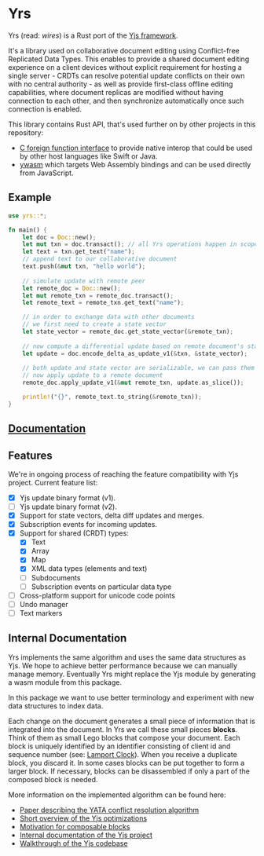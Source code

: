 # Yrs

Yrs (read: *wires*) is a Rust port of the [Yjs framework](https://yjs.dev/). 

It's a library used on collaborative document editing using Conflict-free Replicated Data Types.
This enables to provide a shared document editing experience on a client devices without explicit requirement for hosting a single server - CRDTs can resolve potential update conflicts on their own with no central authority - as well as provide first-class offline editing capabilities, where document replicas are modified without having connection to each other, and then synchronize automatically once such connection is enabled.

This library contains Rust API, that's used further on by other projects in this repository:

- [C foreign function interface](../yrs-api-wrapper/README.md) to provide native interop that could be used by other host languages like Swift or Java.
- [ywasm](../ywasm/README.md) which targets Web Assembly bindings and can be used directly from JavaScript.

## Example

```rust
use yrs::*;

fn main() {    
    let doc = Doc::new();
    let mut txn = doc.transact(); // all Yrs operations happen in scope of a transaction
    let text = txn.get_text("name");
    // append text to our collaborative document
    text.push(&mut txn, "hello world"); 
    
    // simulate update with remote peer
    let remote_doc = Doc::new();
    let mut remote_txn = remote_doc.transact();
    let remote_text = remote_txn.get_text("name");

    // in order to exchange data with other documents 
    // we first need to create a state vector
    let state_vector = remote_doc.get_state_vector(&remote_txn);
    
    // now compute a differential update based on remote document's state vector
    let update = doc.encode_delta_as_update_v1(&txn, &state_vector);
    
    // both update and state vector are serializable, we can pass them over the wire
    // now apply update to a remote document
    remote_doc.apply_update_v1(&mut remote_txn, update.as_slice());

    println!("{}", remote_text.to_string(&remote_txn));
}

```

## [Documentation](https://docs.rs/yrs/)

## Features

We're in ongoing process of reaching the feature compatibility with Yjs project. Current feature list:

- [x] Yjs update binary format (v1).
- [ ] Yjs update binary format (v2).
- [x] Support for state vectors, delta diff updates and merges.
- [x] Subscription events for incoming updates.
- [x] Support for shared (CRDT) types:
  - [x] Text
  - [x] Array
  - [x] Map
  - [x] XML data types (elements and text)
  - [ ] Subdocuments
  - [ ] Subscription events on particular data type
- [ ] Cross-platform support for unicode code points
- [ ] Undo manager
- [ ] Text markers

## Internal Documentation

Yrs implements the same algorithm and uses the same data structures as Yjs. We
hope to achieve better performance because we can manually manage memory.
Eventually Yrs might replace the Yjs module by generating a wasm module from
this package.

In this package we want to use better terminology and experiment with new data
structures to index data.

Each change on the document generates a small piece of information that is
integrated into the document. In Yrs we call these small pieces **blocks**.
Think of them as small Lego blocks that compose your document. Each block is
uniquely identified by an identifier consisting of client id and sequence number 
(see: [Lamport Clock](https://en.wikipedia.org/wiki/Lamport_timestamp)). 
When you receive a duplicate block, you discard it. In some cases blocks can be put 
together to form a larger block. If necessary, blocks can be disassembled if only 
a part of the composed block is needed.

More information on the implemented algorithm can be found here:

* [Paper describing the YATA conflict resolution algorithm](https://www.researchgate.net/publication/310212186_Near_Real-Time_Peer-to-Peer_Shared_Editing_on_Extensible_Data_Types)
* [Short overview of the Yjs optimizations](https://github.com/yjs/yjs/blob/main/README.md#yjs-crdt-algorithm)
* [Motivation for composable blocks](https://blog.kevinjahns.de/are-crdts-suitable-for-shared-editing/)
* [Internal documentation of the Yjs project](https://github.com/yjs/yjs/blob/main/INTERNALS.md)
* [Walkthrough of the Yjs codebase](https://youtu.be/0l5XgnQ6rB4)
